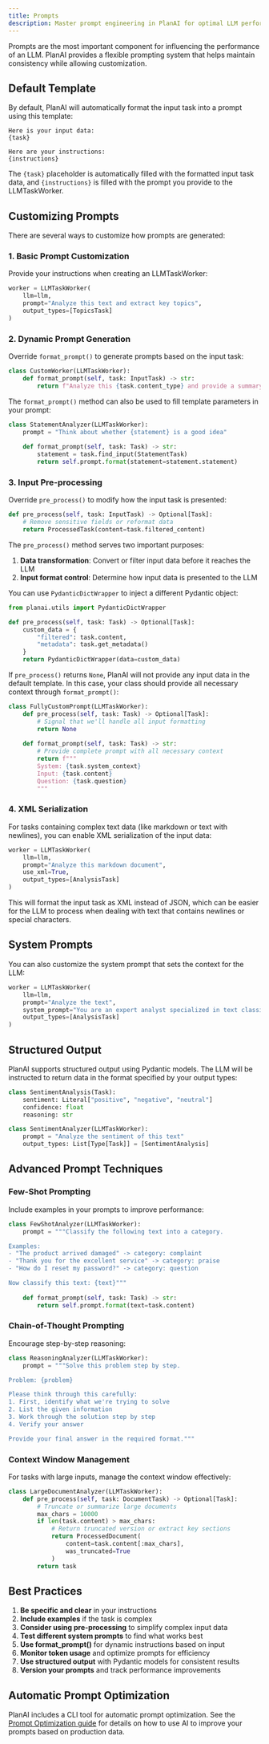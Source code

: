 ```yaml
---
title: Prompts
description: Master prompt engineering in PlanAI for optimal LLM performance
---
```


Prompts are the most important component for influencing the performance of an LLM. PlanAI provides a flexible prompting system that helps maintain consistency while allowing customization.

## Default Template

By default, PlanAI will automatically format the input task into a prompt using this template:

```
Here is your input data:
{task}

Here are your instructions:
{instructions}
```

The `{task}` placeholder is automatically filled with the formatted input task data, and `{instructions}` is filled with the prompt you provide to the LLMTaskWorker.

## Customizing Prompts

There are several ways to customize how prompts are generated:

### 1. Basic Prompt Customization

Provide your instructions when creating an LLMTaskWorker:

```python
worker = LLMTaskWorker(
    llm=llm,
    prompt="Analyze this text and extract key topics",
    output_types=[TopicsTask]
)
```

### 2. Dynamic Prompt Generation

Override `format_prompt()` to generate prompts based on the input task:

```python
class CustomWorker(LLMTaskWorker):
    def format_prompt(self, task: InputTask) -> str:
        return f"Analyze this {task.content_type} and provide a summary"
```

The `format_prompt()` method can also be used to fill template parameters in your prompt:

```python
class StatementAnalyzer(LLMTaskWorker):
    prompt = "Think about whether {statement} is a good idea"
    
    def format_prompt(self, task: Task) -> str:
        statement = task.find_input(StatementTask)
        return self.prompt.format(statement=statement.statement)
```

### 3. Input Pre-processing

Override `pre_process()` to modify how the input task is presented:

```python
def pre_process(self, task: InputTask) -> Optional[Task]:
    # Remove sensitive fields or reformat data
    return ProcessedTask(content=task.filtered_content)
```

The `pre_process()` method serves two important purposes:

1. **Data transformation**: Convert or filter input data before it reaches the LLM
2. **Input format control**: Determine how input data is presented to the LLM

You can use `PydanticDictWrapper` to inject a different Pydantic object:

```python
from planai.utils import PydanticDictWrapper

def pre_process(self, task: Task) -> Optional[Task]:
    custom_data = {
        "filtered": task.content,
        "metadata": task.get_metadata()
    }
    return PydanticDictWrapper(data=custom_data)
```

If `pre_process()` returns `None`, PlanAI will not provide any input data in the default template. 
In this case, your class should provide all necessary context through `format_prompt()`:

```python
class FullyCustomPrompt(LLMTaskWorker):
    def pre_process(self, task: Task) -> Optional[Task]:
        # Signal that we'll handle all input formatting
        return None
    
    def format_prompt(self, task: Task) -> str:
        # Provide complete prompt with all necessary context
        return f"""
        System: {task.system_context}
        Input: {task.content}
        Question: {task.question}
        """
```

### 4. XML Serialization

For tasks containing complex text data (like markdown or text with newlines), 
you can enable XML serialization of the input data:

```python
worker = LLMTaskWorker(
    llm=llm,
    prompt="Analyze this markdown document",
    use_xml=True,
    output_types=[AnalysisTask]
)
```

This will format the input task as XML instead of JSON, which can be easier for the LLM
to process when dealing with text that contains newlines or special characters.

## System Prompts

You can also customize the system prompt that sets the context for the LLM:

```python
worker = LLMTaskWorker(
    llm=llm,
    prompt="Analyze the text",
    system_prompt="You are an expert analyst specialized in text classification",
    output_types=[AnalysisTask]
)
```

## Structured Output

PlanAI supports structured output using Pydantic models. The LLM will be instructed to return data in the format specified by your output types:

```python
class SentimentAnalysis(Task):
    sentiment: Literal["positive", "negative", "neutral"]
    confidence: float
    reasoning: str

class SentimentAnalyzer(LLMTaskWorker):
    prompt = "Analyze the sentiment of this text"
    output_types: List[Type[Task]] = [SentimentAnalysis]
```

## Advanced Prompt Techniques

### Few-Shot Prompting

Include examples in your prompts to improve performance:

```python
class FewShotAnalyzer(LLMTaskWorker):
    prompt = """Classify the following text into a category.

Examples:
- "The product arrived damaged" -> category: complaint
- "Thank you for the excellent service" -> category: praise
- "How do I reset my password?" -> category: question

Now classify this text: {text}"""
    
    def format_prompt(self, task: Task) -> str:
        return self.prompt.format(text=task.content)
```

### Chain-of-Thought Prompting

Encourage step-by-step reasoning:

```python
class ReasoningAnalyzer(LLMTaskWorker):
    prompt = """Solve this problem step by step.

Problem: {problem}

Please think through this carefully:
1. First, identify what we're trying to solve
2. List the given information
3. Work through the solution step by step
4. Verify your answer

Provide your final answer in the required format."""
```

### Context Window Management

For tasks with large inputs, manage the context window effectively:

```python
class LargeDocumentAnalyzer(LLMTaskWorker):
    def pre_process(self, task: DocumentTask) -> Optional[Task]:
        # Truncate or summarize large documents
        max_chars = 10000
        if len(task.content) > max_chars:
            # Return truncated version or extract key sections
            return ProcessedDocument(
                content=task.content[:max_chars],
                was_truncated=True
            )
        return task
```

## Best Practices

1. **Be specific and clear** in your instructions
2. **Include examples** if the task is complex
3. **Consider using pre-processing** to simplify complex input data
4. **Test different system prompts** to find what works best
5. **Use format_prompt()** for dynamic instructions based on input
6. **Monitor token usage** and optimize prompts for efficiency
7. **Use structured output** with Pydantic models for consistent results
8. **Version your prompts** and track performance improvements

## Automatic Prompt Optimization

PlanAI includes a CLI tool for automatic prompt optimization. See the [Prompt Optimization guide](/cli/prompt-optimization/) for details on how to use AI to improve your prompts based on production data.